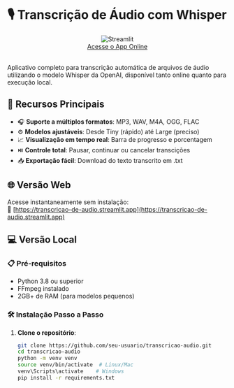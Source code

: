 # 🎙️ Transcrição de Áudio com Whisper

<div align="center">
  <img src="https://static.streamlit.io/badges/streamlit_badge_black_white.svg" alt="Streamlit">
  <br>
  <a href="https://transcricao-de-audio.streamlit.app">Acesse o App Online</a>
  <br><br>
</div>

Aplicativo completo para transcrição automática de arquivos de áudio utilizando o modelo Whisper da OpenAI, disponível tanto online quanto para execução local.

## 🌟 Recursos Principais

- 🎧 **Suporte a múltiplos formatos**: MP3, WAV, M4A, OGG, FLAC
- ⚙️ **Modelos ajustáveis**: Desde Tiny (rápido) até Large (preciso)
- 📈 **Visualização em tempo real**: Barra de progresso e porcentagem
- ⏯️ **Controle total**: Pausar, continuar ou cancelar transcições
- 📥 **Exportação fácil**: Download do texto transcrito em .txt

## 🌐 Versão Web

Acesse instantaneamente sem instalação:  
🔗 [https://transcricao-de-audio.streamlit.app](https://transcricao-de-audio.streamlit.app)

## 💻 Versão Local

### 📋 Pré-requisitos

- Python 3.8 ou superior
- FFmpeg instalado
- 2GB+ de RAM (para modelos pequenos)

### 🛠️ Instalação Passo a Passo

1. **Clone o repositório**:
   ```bash
   git clone https://github.com/seu-usuario/transcricao-audio.git
   cd transcricao-audio
   python -m venv venv
   source venv/bin/activate  # Linux/Mac
   venv\Scripts\activate    # Windows
   pip install -r requirements.txt
